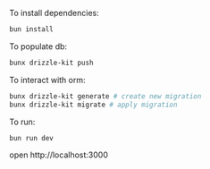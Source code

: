 To install dependencies:

```sh
bun install
```

To populate db:

```sh
bunx drizzle-kit push
```

To interact with orm:

```sh
bunx drizzle-kit generate # create new migration
bunx drizzle-kit migrate # apply migration
```

To run:

```sh
bun run dev
```

open http://localhost:3000
